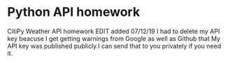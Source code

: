 # Python API homework
 CitiPy Weather API homework
EDIT added 07/12/19 I had to delete my API key beacuse I get getting warnings from Google as well as Github that My API key was published publicly.I can send that to you privately if you need it.

